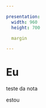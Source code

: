 ```yaml
---

presentation:
  width: 960
  height: 700

  margin

---
```


<!-- slide  -->
# Eu
<!-- slide  -->
teste da nota
<!-- slide vertical=true -->
estou
